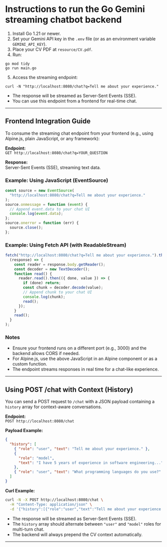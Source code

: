 # Instructions to run the Go Gemini streaming chatbot backend

1. Install Go 1.21 or newer.
2. Set your Gemini API key in the `.env` file (or as an environment variable `GEMINI_API_KEY`).
3. Place your CV PDF at `resource/CV.pdf`.
4. Run:

```
go mod tidy
go run main.go
```

5. Access the streaming endpoint:

```
curl -N "http://localhost:8080/chat?q=Tell me about your experience."
```

- The response will be streamed as Server-Sent Events (SSE).
- You can use this endpoint from a frontend for real-time chat.

---

## Frontend Integration Guide

To consume the streaming chat endpoint from your frontend (e.g., using Alpine.js, plain JavaScript, or any framework):

**Endpoint:**  
`GET http://localhost:8080/chat?q=YOUR_QUESTION`

**Response:**  
Server-Sent Events (SSE), streaming text data.

### Example: Using JavaScript (EventSource)

```javascript
const source = new EventSource(
  "http://localhost:8080/chat?q=Tell me about your experience."
);
source.onmessage = function (event) {
  // Append event.data to your chat UI
  console.log(event.data);
};
source.onerror = function (err) {
  source.close();
};
```

### Example: Using Fetch API (with ReadableStream)

```javascript
fetch("http://localhost:8080/chat?q=Tell me about your experience.").then(
  (response) => {
    const reader = response.body.getReader();
    const decoder = new TextDecoder();
    function read() {
      reader.read().then(({ done, value }) => {
        if (done) return;
        const chunk = decoder.decode(value);
        // Append chunk to your chat UI
        console.log(chunk);
        read();
      });
    }
    read();
  }
);
```

### Notes

- Ensure your frontend runs on a different port (e.g., 3000) and the backend allows CORS if needed.
- For Alpine.js, use the above JavaScript in an Alpine component or as a custom function.
- The endpoint streams responses in real time for a chat-like experience.

---

## Using POST /chat with Context (History)

You can send a POST request to `/chat` with a JSON payload containing a `history` array for context-aware conversations.

**Endpoint:**  
`POST http://localhost:8080/chat`

**Payload Example:**

```json
{
  "history": [
    { "role": "user", "text": "Tell me about your experience." },
    {
      "role": "model",
      "text": "I have 5 years of experience in software engineering..."
    },
    { "role": "user", "text": "What programming languages do you use?" }
  ]
}
```

**Curl Example:**

```sh
curl -N -X POST http://localhost:8080/chat \
  -H "Content-Type: application/json" \
  -d '{"history":[{"role":"user","text":"Tell me about your experience."},{"role":"model","text":"I have 5 years of experience in software engineering..."},{"role":"user","text":"What programming languages do you use?"}]}'
```

- The response will be streamed as Server-Sent Events (SSE).
- The `history` array should alternate between `"user"` and `"model"` roles for multi-turn chat.
- The backend will always prepend the CV context automatically.

---
